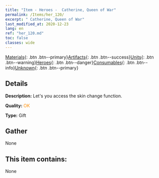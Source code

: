 ```yaml
---
title: "Item - Heroes -  Catherine, Queen of War"
permalink: /Items/her_120/
excerpt: " Catherine, Queen of War"
last_modified_at: 2020-12-23
lang: en
ref: "her_120.md"
toc: false
classes: wide
---
```

 [Materials](/Items/){: .btn .btn--primary}[Artifacts](/Items/Artifacts/){: .btn .btn--success}[Units](/Items/Units/){: .btn .btn--warning}[Heroes](/Items/Heroes/){: .btn .btn--danger}[Consumables](/Items/Consumables/){: .btn .btn--info}[Unknown](/Items/Unknown/){: .btn .btn--primary}

## Details
 **Description:** Let's you access the skin change function.

 **Quality:** <span style="color: #FF8C00">OK</span>

 **Type:** Gift

## Gather

  None

## This item contains:

  None

